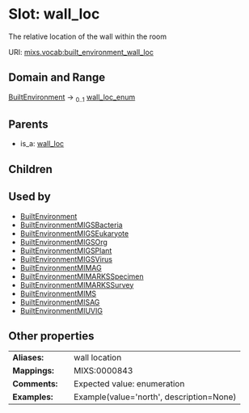
# Slot: wall_loc


The relative location of the wall within the room

URI: [mixs.vocab:built_environment_wall_loc](https://w3id.org/mixs/vocab/built_environment_wall_loc)


## Domain and Range

[BuiltEnvironment](BuiltEnvironment.md) &#8594;  <sub>0..1</sub> [wall_loc_enum](wall_loc_enum.md)

## Parents

 *  is_a: [wall_loc](wall_loc.md)

## Children


## Used by

 * [BuiltEnvironment](BuiltEnvironment.md)
 * [BuiltEnvironmentMIGSBacteria](BuiltEnvironmentMIGSBacteria.md)
 * [BuiltEnvironmentMIGSEukaryote](BuiltEnvironmentMIGSEukaryote.md)
 * [BuiltEnvironmentMIGSOrg](BuiltEnvironmentMIGSOrg.md)
 * [BuiltEnvironmentMIGSPlant](BuiltEnvironmentMIGSPlant.md)
 * [BuiltEnvironmentMIGSVirus](BuiltEnvironmentMIGSVirus.md)
 * [BuiltEnvironmentMIMAG](BuiltEnvironmentMIMAG.md)
 * [BuiltEnvironmentMIMARKSSpecimen](BuiltEnvironmentMIMARKSSpecimen.md)
 * [BuiltEnvironmentMIMARKSSurvey](BuiltEnvironmentMIMARKSSurvey.md)
 * [BuiltEnvironmentMIMS](BuiltEnvironmentMIMS.md)
 * [BuiltEnvironmentMISAG](BuiltEnvironmentMISAG.md)
 * [BuiltEnvironmentMIUVIG](BuiltEnvironmentMIUVIG.md)

## Other properties

|  |  |  |
| --- | --- | --- |
| **Aliases:** | | wall location |
| **Mappings:** | | MIXS:0000843 |
| **Comments:** | | Expected value: enumeration |
| **Examples:** | | Example(value='north', description=None) |

